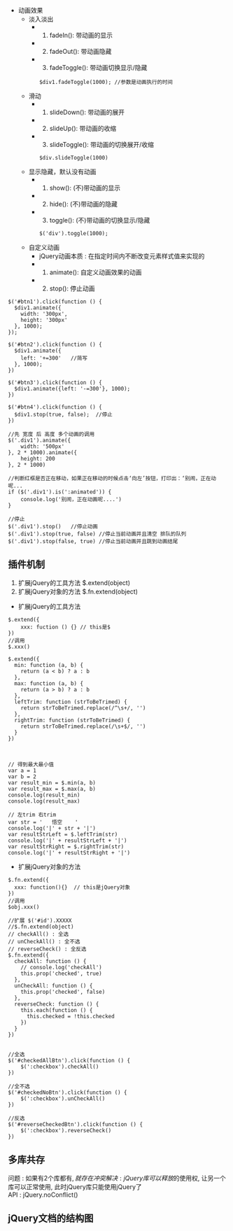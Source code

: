 * 动画效果
  * 淡入淡出
    - 1. fadeIn(): 带动画的显示
    - 2. fadeOut(): 带动画隐藏
    - 3. fadeToggle(): 带动画切换显示/隐藏
        ```
        $div1.fadeToggle(1000); //参数是动画执行的时间
        ```
  - 滑动
    - 1. slideDown(): 带动画的展开
    - 2. slideUp(): 带动画的收缩
    - 3. slideToggle(): 带动画的切换展开/收缩
        ```
        $div.slideToggle(1000)
        ```
   - 显示隐藏，默认没有动画
        - 1. show(): (不)带动画的显示
        - 2. hide(): (不)带动画的隐藏
        - 3. toggle(): (不)带动画的切换显示/隐藏       
            ```
            $('div').toggle(1000);
            ```
    - 自定义动画       
        - jQuery动画本质 : 在指定时间内不断改变元素样式值来实现的
        - 1. animate(): 自定义动画效果的动画
        - 2. stop(): 停止动画       
```
$('#btn1').click(function () {
  $div1.animate({
    width: '300px',
    height: '300px'
  }, 1000);
});

$('#btn2').click(function () {
  $div1.animate({
    left: '+=300'   //简写
  }, 1000);
})

$('#btn3').click(function () {
  $div1.animate({left: '-=300'}, 1000);
})

$('#btn4').click(function () {
  $div1.stop(true, false);  //停止
})

//先 宽度 后 高度 多个动画的调用
$('.div1').animate({
    width: '500px'
}, 2 * 1000).animate({
    height: 200
}, 2 * 1000)

//判断红框是否正在移动，如果正在移动的时候点击‘向左’按钮，打印出：‘别闹，正在动呢...
if ($('.div1').is(':animated')) {
    console.log('别闹，正在动画呢....')
}

//停止
$('.div1').stop()	//停止动画
$('.div1').stop(true, false) //停止当前动画并且清空 排队的队列
$('.div1').stop(false, true) //停止当前动画并且跳到动画结尾
```



## 插件机制
1. 扩展jQuery的工具方法
  $.extend(object)
2. 扩展jQuery对象的方法
  $.fn.extend(object)
* 扩展jQuery的工具方法
```
$.extend({
    xxx: fuction () {} // this是$
})
//调用
$.xxx()
```
```
$.extend({
  min: function (a, b) {
    return (a < b) ? a : b
  },
  max: function (a, b) {
    return (a > b) ? a : b
  },
  leftTrim: function (strToBeTrimed) {
    return strToBeTrimed.replace(/^\s+/, '')
  },
  rightTrim: function (strToBeTrimed) {
    return strToBeTrimed.replace(/\s+$/, '')
  }
})



// 得到最大最小值
var a = 1
var b = 2
var result_min = $.min(a, b)
var result_max = $.max(a, b)
console.log(result_min)
console.log(result_max)

// 左trim 右trim
var str = '   悟空    '
console.log('|' + str + '|')
var resultStrLeft = $.leftTrim(str)
console.log('|' + resultStrLeft + '|')
var resultStrRight = $.rightTrim(str)
console.log('|' + resultStrRight + '|')
```

* 扩展jQuery对象的方法
```
$.fn.extend({
  xxx: function(){}  // this是jQuery对象
})
//调用
$obj.xxx()
```
```
//扩展 $('#id').XXXXX
//$.fn.extend(object)
// checkAll() : 全选
// unCheckAll() : 全不选
// reverseCheck() : 全反选
$.fn.extend({
  checkAll: function () {
    // console.log('checkAll')
    this.prop('checked', true)
  },
  unCheckAll: function () {
    this.prop('checked', false)
  },
  reverseCheck: function () {
    this.each(function () {
      this.checked = !this.checked
    })
  }
})


//全选
$('#checkedAllBtn').click(function () {
    $(':checkbox').checkAll()
})

//全不选
$('#checkedNoBtn').click(function () {
    $(':checkbox').unCheckAll()
})

//反选
$('#reverseCheckedBtn').click(function () {
    $(':checkbox').reverseCheck()
})
```


## 多库共存
问题 : 如果有2个库都有$, 就存在冲突  
解决 : jQuery库可以释放$的使用权, 让另一个库可以正常使用, 此时jQuery库只能使用jQuery了  
API : jQuery.noConflict()


    
## jQuery文档的结构图